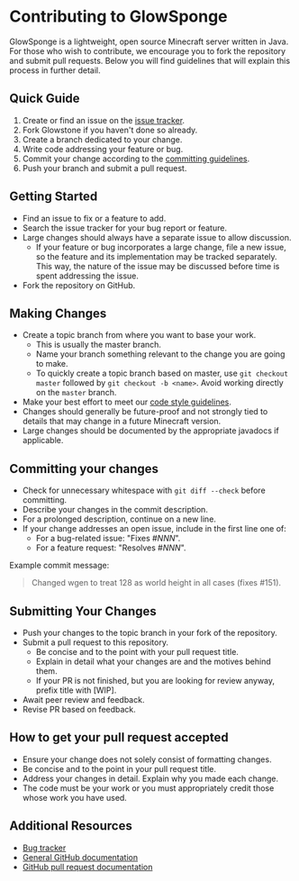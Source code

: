 Contributing to GlowSponge
=========================
GlowSponge is a lightweight, open source Minecraft server written in Java. For those who wish to contribute, we encourage you to fork the repository and submit pull requests. Below you will find guidelines that will explain this process in further detail.

Quick Guide
-----------
1. Create or find an issue on the [issue tracker](https://github.com/Tonodus/GlowSponge/issues).
2. Fork Glowstone if you haven't done so already.
3. Create a branch dedicated to your change.
4. Write code addressing your feature or bug.
5. Commit your change according to the [committing guidelines](#committing-your-changes).
6. Push your branch and submit a pull request.

Getting Started
---------------
* Find an issue to fix or a feature to add.
* Search the issue tracker for your bug report or feature.
* Large changes should always have a separate issue to allow discussion.
  * If your feature or bug incorporates a large change, file a new issue, so the feature and its implementation may be tracked separately. This way, the nature of the issue may be discussed before time is spent addressing the issue.
* Fork the repository on GitHub.

Making Changes
--------------
* Create a topic branch from where you want to base your work.
  * This is usually the master branch.
  * Name your branch something relevant to the change you are going to make.
  * To quickly create a topic branch based on master, use `git checkout master` followed by `git checkout -b <name>`. Avoid working directly on the `master` branch.
* Make your best effort to meet our [code style guidelines](https://github.com/Tonodus/GlowSponge/wiki/Code-Style).
* Changes should generally be future-proof and not strongly tied to details that may change in a future Minecraft version.
* Large changes should be documented by the appropriate javadocs if applicable.

Committing your changes
-----------------------
* Check for unnecessary whitespace with `git diff --check` before committing.
* Describe your changes in the commit description.
* For a prolonged description, continue on a new line.
* If your change addresses an open issue, include in the first line one of:
  * For a bug-related issue: "Fixes #_NNN_".
  * For a feature request: "Resolves #_NNN_".

Example commit message:
> Changed wgen to treat 128 as world height in all cases (fixes #151).

Submitting Your Changes
-----------------------
* Push your changes to the topic branch in your fork of the repository.
* Submit a pull request to this repository.
  * Be concise and to the point with your pull request title.
  * Explain in detail what your changes are and the motives behind them.
  * If your PR is not finished, but you are looking for review anyway, prefix title with [WIP].
* Await peer review and feedback.
* Revise PR based on feedback.

How to get your pull request accepted
-------------------------------------
* Ensure your change does not solely consist of formatting changes.
* Be concise and to the point in your pull request title.
* Address your changes in detail. Explain why you made each change.
* The code must be your work or you must appropriately credit those whose work you have used.

Additional Resources
--------------------
* [Bug tracker](https://github.com/Tonodus/GlowSponge/issues)
* [General GitHub documentation](http://help.github.com/)
* [GitHub pull request documentation](http://help.github.com/send-pull-requests/)

